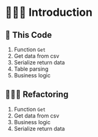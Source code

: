 # 🏃🏻‍♀️ Introduction

## 💠 This Code

1. Function `Get`
2. Get data from csv
3. Serialize return data
4. Table parsing
5. Business logic

## 🧑🏻‍🔬 Refactoring

1. Function `Get`
2. Get data from csv
3. Business logic
4. Serialize return data
